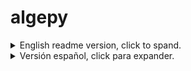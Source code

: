 # algepy
<details>
  <summary>English readme version, click to spand.</summary>

## What is Algepy?
Algepy is a Python Package that allows you to manipulate vectors, it can be useful to calculate or verify the results of your operations.

This project is still under development and is not fully developed, it may have some bugs or failures.

- [Installation](#instalacion)
- [Vector](#vector)
  - [Basic operations](#vector-operaciones-basicas)
  - [Opposite](#vector-opuesto)
  - [Magnitude](#vector-norma)
  - [Direction Cosine](#vector-directores)
  - [Angle between two vectors](#vector-angulos)
  - [Dot product](#vector-escalar)
  - [Perpendicular](#vector-perpendicular)
  - [Proyection](#vector-proyeccion)
  - [Cross product](#vector-producto-vectorial)
  - [Triple product](#vector-producto-mixto)
- [Point](#punto)
  - [Basic operations](#punto-operaciones-basicas)
  - [Midpoint](#punto-medio)
  - [Find the vector between two points](#punto-vector)
- [Plot](#grafico)
  - [Vector](#grafico-vectores)
  - [Point](#grafico-puntos)
- [Contributions](#contribucion)

<a name="instalacion"></a>
## Installation
> Using [Python Package Index (PyPI)](https://pypi.org/project/algepy/)
```bash
pip install algepy
```
> Manually
```bash
git clone https://github.com/manucabral/algepy.git
cd algepy
```

<a name="vector"></a>
## Vector
To create a vector you simply need to instantiate the Vector class with its components (x, y, z)

By default it will have 3 dimensions but you can specify the dimension as in the following example.
```py
from algepy import Vector
v = Vector(x=1, y=1, z=1)
u = Vector(x=1, y=1, z=1, dimension=2)
```

<a name="vector-operaciones-basicas"></a>
### Basic operations
To add and subtract you just have to use the + and - operator, both operations returns a vector.
```py
>>> from algepy import Vector
>>> u = Vector(x=1, y=2, z=3)
>>> v = Vector(x=0, y=2, z=5)
>>> u + v
(1,4,8)
>>> u - v
(1,0,-2)
```

<a name="vector-opuesto"></a>
### Opposite
To get the opposite of a vector you have to use its `opposite` method, this method returns a new vector.
```py
>>> from algepy import Vector
>>> u = Vector(x=1, y=2, z=3)
>>> u.opposite()
(-1,-2,-3)
```

<a name="vector-norma"></a>
### Magnitude
To get magnitude of the vector, you have to use `magnitude` method, this method returns a decimal number.
```py
>>> from algepy import Vector
>>> u = Vector(x=1, y=2, z=3)
>>> u.magnitude()
3.7416573867739413
```

<a name="vector-directores"></a>
### Direction Cosine
To get the direction angles of a vector you have to use the `direction_cosine` method, this method requires that you specify the axis (x, z, y).

The method returns radians by default but you can change it to degrees using the `degrees` parameter, the same applies with the `decimals` parameter.
```py
>>> from algepy import Vector
>>> a = Vector(x=2, y=0, z=-2)
>>> a.direction_cosine(axis='x', degrees=True)
45.0
>>> a.direction_cosine(axis='y', degrees=True)
90.0
>>> a.direction_cosine(axis='z', degrees=True)
135.0
```

<a name="vector-angulos"></a>
### Angle between two vectors
To get the angle between two vectors, use the commutative method `angle`.

The method returns radians by default but you can change it to degrees using the `degrees` parameter, the same applies with the `decimals` parameter.
```py
>>> from algepy import Vector
>>> u = Vector(x=1, y=1, z=3)
>>> v = Vector(x=-1, y=0, z=4)
>>> u.angle(v, degrees=True, decimals=3)
36.448
>>> u.angle(v) # resultado en radianes
0.6361
```

<a name="vector-escalar"></a>
### Dot product
To get the dot product between two vectors, use the * operator (do not confuse this operator with the cross product), this operation returns a scalar number.
```py
>>> from algepy import Vector
>>> u = Vector(x=-3, y=5, z=8)
>>> v = Vector(x=1, y=1, z=1)
>>> u * v
10
```

<a name="vector-perpendicular"></a>
### Perpendicular
To know if a vector is perpendicular to another you have to use the `perpendicular` method, this method returns a boolean value (True or False)
```py
>>> from algepy import Vector
>>> u = Vector(x=1, y=1, z=3)
>>> v = Vector(x=-1, y=0, z=4)
>>> u.perpendicular(v)
False
```
<a name="vector-proyeccion"></a>
### Proyection
To get the projection of one vector in the direction of another you have to use the `projection` method, this method returns a list with two vectors.

`w:` main vector (u) projected on another vector (v)

`n:` other vector (v) projected on main vector (u)

The main vector is the vector to which we apply the `projection` method.

```py
>>> from algepy import Vector
>>> u = Vector(x=1, y=2, z=1)
>>> v = Vector(x=0, y=1, z=-1)
>>> w, n = u.proyection(v)
>>> w
(0.0,0.4999999999999999,-0.4999999999999999) # u on v
>>> n
(1.0,1.5,1.5) # v on u
```

<a name="vector-producto-vectorial"></a>
### Cross product
To get the cross product between two vectors, you must use the `cross` method, this returns the vector resulting from the cross product.

Bear in mind that the vector product is not commutative, since if we change the order of the vectors, the direction and the magnitude of the vector product are preserved, but the sense is reversed.
```py
>>> from algepy import Vector
>>> a = Vector(x=1, y=2, z=3)
>>> b = Vector(x=0, y=2, z=5)
>>> v = a.cross(b)
>>> v
(4,-5,2) # cross product
>>> v.perpendicular(a), v.perpendicular(b)
True, True
```

<a name="vector-producto-mixto"></a>
### Triple product
To get the triple product you have to use the `triple` method, this returns a number and isn't commutative.

Defined `u`, `v` and `w`
When using the method on `u`.triple(`v`, `w`) the cross product between `v` and `w` will be applied and then the dot product between `u`(`v`x` w`)
```py
>>> from algepy import Vector
>>> u = Vector(x=1, y=2, z=3)
>>> v = Vector(x=0, y=2, z=5)
>>> w = Vector(x=0, y=0, z=2)
>>> u.triple(v, w)
4
>>> u * v.cross(w) # equivalent
```

<a name="punto"></a>
## Point
To create a point you simply need to instantiate the Point class with its (x,y,z) components.

You can only use 3-dimensional points.
```py
from algepy import Point
>>> R = Point(x=1, y=1, z=4)
>>> S = Point(x=3, y=0, z=2)
```
<a name="punto-operaciones-basicas"></a>
### Basic operations
To add and subtract you just have to use the + and - operator, both operations return a point.

<a name="punto-medio"></a>
### Midpoint
To get the midpoint between two points, use the `midpoint` method, it returns a vector with the components of the midpoint.
```py
from algepy import Point
>>> r = Point(x=1, y=2, z=3)
>>> s = Point(x=3, y=-1, z=2)
>>> r.midpoint(s)
(2.0,0.5,2.5)
```

<a name="punto-vector"></a>
### Find the vector between two points
To get a vector from two points you have to use the `find_vector` method, this returns a vector formed from the two points.

```py
from algepy import Point
>>> r = Point(x=1, y=1, z=4)
>>> s = Point(x=3, y=0, z=2)
>>> r.find_vector(s)
(2,-1,-2)
```

<a name="grafico"></a>
## Plot
Algepy uses pyplot from matplotlib so for this module to work, you need to have this package installed.

For now the plot only supports 3 dimensions, you can try others dimensions but you will have errors.
```py
plot = Plot(name='Example', projection='3d')
plot.show()
```

<a name="grafico-vectores"></a>
### Plot a vector
To add a vector to our plot we need to use the `add_vector` method and also have an origin point for the vector.

Once this is done we can show the graph with the `show` method.
```py
  from algepy import Vector, Point, Plot
  
  origin = Point(x=0, y=0, z=0)
  a = Vector(x=1, y=2, z=3)
  plot = Plot(name='Vector', projection='3d')
  plot.add_vector(origin=origin, vector=a)
  plot.show()
```
<img src="https://github.com/manucabral/algepy/blob/main/assets/testplot.png?raw=true" title="testplot">

<a name="grafico-puntos"></a>
### Plot a point
To add a point to our plot we need to use the `add_point` method.

Once this is done we can show the graph with the `show` method.
```py
  from algepy import Point, Plot
  
  p = Point(x=1, y=2, z=3)
  plot = Plot(name='Point', projection='3d')
  plot.add_point(point=p, color='red')
  plot.show()
```
<img src="https://github.com/manucabral/algepy/blob/main/assets/testplotpoint.png?raw=true" title="testplotpoint">

<a name="contribucion"></a>
## Contributions
All contributions, reports or bug fixes and ideas are welcome. You can go to the issues section and provide your help.

</details>

<details>
  <summary>Versión español, click para expander.</summary>

## ¿Qué es algepy?
Algepy es una libreria de python que te permite manipular vectores de hasta 3 dimensiones, te puede ser útil para calcular o verificar los resultados de tus operaciones.

Este proyecto todavía se encuentra en desarrollo y no está completamente desarrollado, puede tener algunos bugs o fallos.

- [Instalación](#instalacion)
- [Vector](#vector)
  - [Operaciones básicas](#vector-operaciones-basicas)
  - [Opuesto](#vector-opuesto)
  - [Módulo o norma](#vector-norma)
  - [Ángulos directores](#vector-directores)
  - [Ángulo entre dos vectores](#vector-angulos)
  - [Producto escalar](#vector-escalar)
  - [Perpendicularidad](#vector-perpendicular)
  - [Proyección de vectores](#vector-proyeccion)
  - [Producto vectorial](#vector-producto-vectorial)
  - [Producto mixto](#vector-producto-mixto)
- [Punto](#punto)
  - [Operaciones básicas](#punto-operaciones-basicas)
  - [Punto medio](#punto-medio)
  - [Vector a partir de dos puntos](#punto-vector)
- [Gráfico](#grafico)
  - [Vector](#grafico-vectores)
  - [Punto](#grafico-puntos)
- [Contribuciones](#contribucion)

<a name="instalacion"></a>
## Instalación
> Utilizando [Python Package Index (PyPI)](https://pypi.org/project/algepy/)
```bash
pip install algepy
```
> Manualmente
```bash
git clone https://github.com/manucabral/algepy.git
cd algepy
```

<a name="vector"></a>
## Vector
Para definir un vector simplemente necesitas instanciar la clase Vector con sus componentes (x, y, z)

Por defecto tendrá 3 dimensiones pero puedes especificarle la dimensión como en el siguiente ejemplo.
```py
from algepy import Vector
v = Vector(x=1, y=1, z=1)
u = Vector(x=1, y=1, z=1, dimension=2) # ignorará el eje z
```

<a name="vector-operaciones-basicas"></a>
### Operaciones básica
Para sumar y restar solamente tienes que utilizar el operador + y -, las dos operaciones devuelve un vector.
```py
>>> from algepy import Vector
>>> u = Vector(x=1, y=2, z=3)
>>> v = Vector(x=0, y=2, z=5)
>>> u + v
(1,4,8)
>>> u - v
(1,0,-2)
```

<a name="vector-opuesto"></a>
### Opuesto
Para obtener el opuesto de un vector hay que utilizar su método `opposite`, este método devuelve un nuevo vector.
```py
>>> from algepy import Vector
>>> u = Vector(x=1, y=2, z=3)
>>> u.opposite()
(-1,-2,-3)
```

<a name="vector-norma"></a>
### Módulo o norma
Para obtener el módulo o la norma del vector hay que utilizar su método `magnitude`, este método devuelve un número decimal.
```py
>>> from algepy import Vector
>>> u = Vector(x=1, y=2, z=3)
>>> u.magnitude()
3.7416573867739413
```

<a name="vector-directores"></a>
### Ángulos directores
Para obtener los ángulos directores de un vector hay que utilizar el método `direction_cosine`, este método requiere que le especifiques el eje obligatoriamente (x, z,  y).

El método devuelve por defecto en radianes pero lo puedes cambiar a grados mediante el parámetro `degrees`, aplica lo mismo con el parámetro `decimals`.
```py
>>> from algepy import Vector
>>> a = Vector(x=2, y=0, z=-2)
>>> a.direction_cosine(axis='x', degrees=True) # ángulo director respecto al eje x
45.0
>>> a.direction_cosine(axis='y', degrees=True) # ángulo director respecto al eje y
90.0
>>> a.direction_cosine(axis='z', degrees=True) # ángulo director respecto al eje z
135.0
```

<a name="vector-angulos"></a>
### Ángulo entre dos vectores
Para obtener el ángulo que se forma entre dos vectores hay que utilizar el método conmutativo `angle`.

El método devuelve por defecto en radianes pero lo puedes cambiar a grados mediante el parámetro `degrees`, aplica lo mismo con el parámetro `decimals`.
```py
>>> from algepy import Vector
>>> u = Vector(x=1, y=1, z=3)
>>> v = Vector(x=-1, y=0, z=4)
>>> u.angle(v, degrees=True, decimals=3) # resultado en grados con 3 decimales
36.448
>>> u.angle(v) # resultado en radianes
0.6361
```

<a name="vector-escalar"></a>
### Producto escalar
Para obtener el producto escalar entre dos vectores hay que utilizar el operador * (no confundir este operador con el producto vectorial) esta operación devuelve un número escalar.
```py
>>> from algepy import Vector
>>> u = Vector(x=-3, y=5, z=8)
>>> v = Vector(x=1, y=1, z=1)
>>> u * v
10
```

<a name="vector-perpendicular"></a>
### Perpendicularidad
Para saber si un vector es perpendicular a otro hay que utilizar el método `perpendicular`, este método devuelve un valor booleano (True o False)
```py
>>> from algepy import Vector
>>> u = Vector(x=1, y=1, z=3)
>>> v = Vector(x=-1, y=0, z=4)
>>> u.perpendicular(v)
False
```
<a name="vector-proyeccion"></a>
### Proyección de vectores
Para obtener la proyección de un vector en la dirección de otro hay que utilizar el método `projection`, este método devuelve una lista con dos vectores.

`w:` vector principal (u) proyectado en otro vector (v)

`n:` otro vector (v) proyectado en el vector principal (u)

El vector principal es el vector al que le aplicamos el método `projection`.
```py
>>> from algepy import Vector
>>> u = Vector(x=1, y=2, z=1)
>>> v = Vector(x=0, y=1, z=-1)
>>> w, n = u.proyection(v)
>>> w
(0.0,0.4999999999999999,-0.4999999999999999) # vector u proyectado en v
>>> n
(1.0,1.5,1.5) # vector v proyectado en u
```

<a name="vector-producto-vectorial"></a>
### Producto vectorial
Para obtener el producto vectorial entre dos vectores hay que utilizar el método `cross`, este método devuelve el vector resultado del producto vectorial.

Tener en cuenta que el producto vectorial no es conmutativo, ya que si cambiamos el orden de los vectores se conservan la dirección y el módulo del producto vectorial pero se invierte el sentido.
```py
>>> from algepy import Vector
>>> a = Vector(x=1, y=2, z=3)
>>> b = Vector(x=0, y=2, z=5)
>>> v = a.cross(b)
>>> v
(4,-5,2) # producto vectorial
>>> v.perpendicular(a), v.perpendicular(b)
True, True
```

<a name="vector-producto-mixto"></a>
### Producto mixto
Para obtener el producto mixto hay que utilizar el método `triple`, este método devuelve un escalar y no es conmutativo así que hay que tener en cuenta lo siguiente.

Definidos `u`, `v` y `w`
Cuando se utiliza el método en `u`.triple(`v`,`w`) se aplicará primero el producto vectorial entre `v` y `w` para después calcular el producto escalar `u`(`v`x` w`)

```py
>>> from algepy import Vector
>>> u = Vector(x=1, y=2, z=3)
>>> v = Vector(x=0, y=2, z=5)
>>> w = Vector(x=0, y=0, z=2)
>>> u.triple(v, w)
4
>>> u * v.cross(w) # equivalente
```

<a name="punto"></a>
## Punto
Para definir un punto simplemente necesitas instanciar la clase Point con sus componentes (x, y, z).

Por ahora solamente puedes utilizar puntos de 3 dimensiones.
```py
from algepy import Point
>>> R = Point(x=1, y=1, z=4)
>>> S = Point(x=3, y=0, z=2)
```
<a name="punto-operaciones-basicas"></a>
### Operaciones básicas
Para sumar y restar solamente tienes que utilizar el operador + y -, las dos operaciones devuelve un punto.

<a name="punto-medio"></a>
### Punto medio
Para obtener el punto medio entre dos puntos hay que utilizar el método `midpoint`, este devuelve un vector con los componentes del punto medio.
```py
from algepy import Point
>>> r = Point(x=1, y=2, z=3)
>>> s = Point(x=3, y=-1, z=2)
>>> r.midpoint(s)
(2.0,0.5,2.5)
```

<a name="punto-vector"></a>
### Vector a partir de dos puntos
Para obtener un vector a partir de dos puntos hay que utilizar el método `find_vector`, este devuelve un vector formado a partir de los dos puntos.

```py
from algepy import Point
>>> r = Point(x=1, y=1, z=4)
>>> s = Point(x=3, y=0, z=2)
>>> r.find_vector(s)
(2,-1,-2)
```
<a name="grafico"></a>
## Gráfico
Algepy utiliza pyplot de matplotlib así que para que este módulo te funcione necesitas tener instalado este paquete.

Por ahora el gráfico solamente soporta 3 dimensiones, puedes intentar con otras pero corres el riesgo de obtener varios errores.
```py
plot = Plot(name='Ejemplo', projection='3d')
plot.show()
```
<a name="grafico-vectores"></a>
### Gráfico de un vector
Para agregar un vector a nuestro gráfico necesitamos utilizar el método `add_vector` y además tener un punto de origen para el vector.

Una vez realizado esto podemos mostrar el gráfico con el método `show`

```py
from algepy import Vector, Point, Plot
  
  origen = Point(x=0, y=0, z=0)
  a = Vector(x=1, y=2, z=3)
  plot = Plot(name='Vector', projection='3d')
  plot.add_vector(origin=origen, vector=a)
  plot.show()
```
<img src="https://github.com/manucabral/algepy/blob/main/assets/testplot.png?raw=true" title="testplot">

<a name="grafico-puntos"></a>
### Gráfico de un punto
Para agregar un punto a nuestro gráfico necesitamos utilizar el método `add_point`

Una vez realizado esto podemos mostrar el gráfico con el método `show`
```py
  from algepy import Point, Plot
  p = Point(x=1, y=2, z=3)
  plot = Plot(name='Punto', projection='3d')
  plot.add_point(point=p, color='red')
  plot.show()
```
<img src="https://github.com/manucabral/algepy/blob/main/assets/testplotpoint.png?raw=true" title="testplotpoint">

<a name="contribucion"></a>
## Contribución
Todas las contribuciones, reportes o arreglos de bugs e ideas es bienvenido. Para esto puedes dirigirte al apartado de issues y aportar tu ayuda.
</details>
